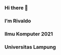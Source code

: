 ### Hi there 👋
### I’m Rivaldo
### Ilmu Komputer 2021
### Universitas Lampung

<!--
**Rivaldo2117051054/Rivaldo2117051054** is a ✨ _special_ ✨ repository because its `README.md` (this file) appears on your GitHub profile.

Here are some ideas to get you started:
- I am a student of Lampung University 2021
- 🔭 I’m currently working on ...
- 🌱 I’m currently learning ...
- 👯 I’m looking to collaborate on ...
- 🤔 I’m looking for help with ...
- 💬 Ask me about ...
- 📫 How to reach me: ...
- 😄 Pronouns: ...
- ⚡ Fun fact: ...
-->
